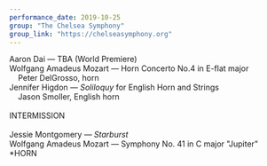 ```yaml
---
performance_date: 2019-10-25
group: "The Chelsea Symphony"
group_link: "https://chelseasymphony.org"
---
```

Aaron Dai — TBA (World Premiere)<br/>
Wolfgang Amadeus Mozart — Horn Concerto No.4 in E-flat major<br/>
&nbsp;&nbsp;&nbsp;&nbsp;Peter DelGrosso, horn<br/>
Jennifer Higdon — _Soliloquy_ for English Horn and Strings<br/>
&nbsp;&nbsp;&nbsp;&nbsp;Jason Smoller, English horn<br/>
<br/>
INTERMISSION<br/>
<br/>
Jessie Montgomery — _Starburst_<br/>
Wolfgang Amadeus Mozart — Symphony No. 41 in C major "Jupiter"<br/>
*HORN
